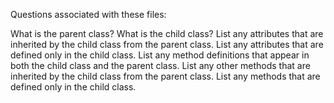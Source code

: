 Questions associated with these files:

What is the parent class?
What is the child class?
List any attributes that are inherited by the child class from the parent class.
List any attributes that are defined only in the child class.
List any method definitions that appear in both the child class and the parent class.
List any other methods that are inherited by the child class from the parent class.
List any methods that are defined only in the child class.
